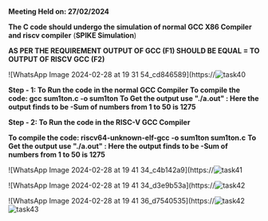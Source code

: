 **Meeting Held on: 27/02/2024**

**The C code should undergo the simulation of normal GCC X86 Compiler and riscv compiler** (**SPIKE Simulation**) 

**AS PER THE REQUIREMENT OUTPUT OF GCC (F1) SHOULD BE EQUAL = TO OUTPUT OF RISCV GCC (F2)**


![WhatsApp Image 2024-02-28 at 19 31 54_cd846589](https://![task40](https://github.com/suvarnak-18/suvarnak-18/assets/160591416/0ebfa2ff-bdd7-4cdd-91e7-fb37f44d272b)


**Step - 1: To Run the code in the normal GCC Compiler**
            **To compile the code: gcc sum1ton.c -o sum1ton**
            **To Get the output use "./a.out" : Here the output finds to be -Sum of numbers from 1 to 50 is 1275**

            
**Step - 2: To Run the code in the RISC-V GCC Compiler**

 **To compile the code: riscv64-unknown-elf-gcc -o sum1ton sum1ton.c**
  **To Get the output use "./a.out" : Here the output finds to be -Sum of numbers from 1 to 50 is 1275**

  
![WhatsApp Image 2024-02-28 at 19 41 34_c4b142a9](https://![task41](https://github.com/suvarnak-18/suvarnak-18/assets/160591416/d6e9ebf1-26ea-424c-8f3f-6afc11e5b6dd)


  ![WhatsApp Image 2024-02-28 at 19 41 34_d3e9b53a](https://![task42](https://github.com/suvarnak-18/suvarnak-18/assets/160591416/dbfa608a-b087-4598-8bfe-05233f553e4f)


  
![WhatsApp Image 2024-02-28 at 19 41 36_d7540535](https://![task42](https://github.com/suvarnak-18/suvarnak-18/assets/160591416/b1a96d2c-eabd-4fda-a54e-4cf63357aaf9)
![task43](https://github.com/suvarnak-18/suvarnak-18/assets/160591416/a40bf144-7f1f-426e-8d14-a16082016a39)

